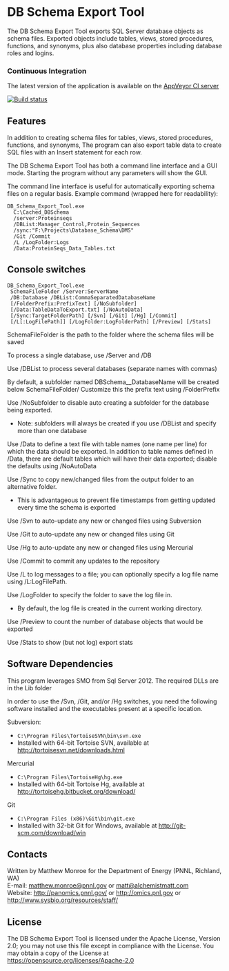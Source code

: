 # DB Schema Export Tool

The DB Schema Export Tool exports SQL Server database objects as schema files. 
Exported objects include tables, views, stored procedures, functions, and synonyms,
plus also database properties including database roles and logins.

### Continuous Integration

The latest version of the application is available on the [AppVeyor CI server](https://ci.appveyor.com/project/PNNLCompMassSpec/db-schema-export-tool/build/artifacts)

[![Build status](https://ci.appveyor.com/api/projects/status/sdk00tc0l0seupic?svg=true)](https://ci.appveyor.com/project/PNNLCompMassSpec/db-schema-export-tool)

## Features

In addition to creating schema files for tables, views, stored procedures, functions, and synonyms,
The program can also export table data to create SQL files with 
an Insert statement for each row.

The DB Schema Export Tool has both a command line interface and a GUI mode.
Starting the program without any parameters will show the GUI.

The command line interface is useful for automatically exporting schema files on a regular basis.
Example command (wrapped here for readability):

```
DB_Schema_Export_Tool.exe 
  C:\Cached_DBSchema 
  /server:Proteinseqs 
  /DBList:Manager_Control,Protein_Sequences 
  /sync:"F:\Projects\Database_Schema\DMS" 
  /Git /Commit 
  /L /LogFolder:Logs 
  /Data:ProteinSeqs_Data_Tables.txt
```


## Console switches

```
DB_Schema_Export_Tool.exe
 SchemaFileFolder /Server:ServerName
 /DB:Database /DBList:CommaSeparatedDatabaseName
 [/FolderPrefix:PrefixText] [/NoSubfolder]
 [/Data:TableDataToExport.txt] [/NoAutoData]
 [/Sync:TargetFolderPath] [/Svn] [/Git] [/Hg] [/Commit]
 [/L[:LogFilePath]] [/LogFolder:LogFolderPath] [/Preview] [/Stats]
```

SchemaFileFolder is the path to the folder where the schema files will be saved

To process a single database, use /Server and /DB

Use /DBList to process several databases (separate names with commas)

By default, a subfolder named DBSchema__DatabaseName will be created below SchemaFileFolder/ 
Customize this the prefix text using /FolderPrefix

Use /NoSubfolder to disable auto creating a subfolder for the database being exported. 
* Note: subfolders will always be created if you use /DBList and specify more than one database

Use /Data to define a text file with table names (one name per line) for which the data 
should be exported. In addition to table names defined in /Data, there are default tables 
which will have their data exported; disable the defaults using /NoAutoData

Use /Sync to copy new/changed files from the output folder to an alternative folder. 
* This is advantageous to prevent file timestamps from getting updated every time the schema is exported

Use /Svn to auto-update any new or changed files using Subversion

Use /Git to auto-update any new or changed files using Git

Use /Hg  to auto-update any new or changed files using Mercurial

Use /Commit to commit any updates to the repository

Use /L to log messages to a file; you can optionally specify a log file name using /L:LogFilePath.

Use /LogFolder to specify the folder to save the log file in. 
* By default, the log file is created in the current working directory.

Use /Preview to count the number of database objects that would be exported

Use /Stats to show (but not log) export stats

## Software Dependencies

This program leverages SMO from Sql Server 2012.  The required DLLs are in the Lib folder

In order to use the /Svn, /Git, and/or /Hg switches, you need the following software installed
and the executables present at a specific location.

Subversion: 
* `C:\Program Files\TortoiseSVN\bin\svn.exe`
* Installed with 64-bit Tortoise SVN, available at http://tortoisesvn.net/downloads.html

Mercurial
* `C:\Program Files\TortoiseHg\hg.exe`
* Installed with 64-bit Tortoise Hg,  available at http://tortoisehg.bitbucket.org/download/

Git
* `C:\Program Files (x86)\Git\bin\git.exe`
* Installed with 32-bit Git for Windows, available at http://git-scm.com/download/win

## Contacts

Written by Matthew Monroe for the Department of Energy (PNNL, Richland, WA) \
E-mail: matthew.monroe@pnnl.gov or matt@alchemistmatt.com\
Website: http://panomics.pnnl.gov/ or http://omics.pnl.gov or http://www.sysbio.org/resources/staff/

## License

The DB Schema Export Tool is licensed under the Apache License, Version 2.0; 
you may not use this file except in compliance with the License.  You may obtain 
a copy of the License at https://opensource.org/licenses/Apache-2.0
